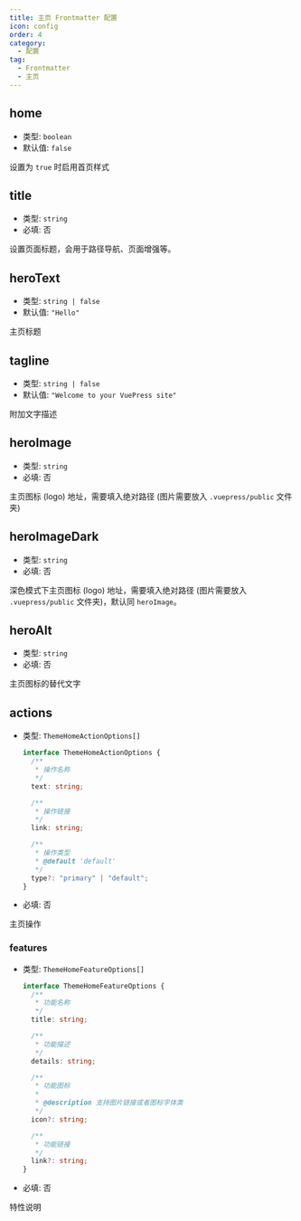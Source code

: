 ```yaml
---
title: 主页 Frontmatter 配置
icon: config
order: 4
category:
  - 配置
tag:
  - Frontmatter
  - 主页
---
```


## home

- 类型: `boolean`
- 默认值: `false`

设置为 `true` 时启用首页样式

## title

- 类型: `string`
- 必填: 否

设置页面标题，会用于路径导航、页面增强等。

## heroText

- 类型: `string | false`
- 默认值: `"Hello"`

主页标题

## tagline

- 类型: `string | false`
- 默认值: `"Welcome to your VuePress site"`

附加文字描述

## heroImage

- 类型: `string`
- 必填: 否

主页图标 (logo) 地址，需要填入绝对路径 (图片需要放入 `.vuepress/public` 文件夹)

## heroImageDark

- 类型: `string`
- 必填: 否

深色模式下主页图标 (logo) 地址，需要填入绝对路径 (图片需要放入 `.vuepress/public` 文件夹)，默认同 `heroImage`。

## heroAlt

- 类型: `string`
- 必填: 否

主页图标的替代文字

## actions

- 类型: `ThemeHomeActionOptions[]`

  ```ts
  interface ThemeHomeActionOptions {
    /**
     * 操作名称
     */
    text: string;

    /**
     * 操作链接
     */
    link: string;

    /**
     * 操作类型
     * @default 'default'
     */
    type?: "primary" | "default";
  }
  ```

- 必填: 否

主页操作

### features

- 类型: `ThemeHomeFeatureOptions[]`

  ```ts
  interface ThemeHomeFeatureOptions {
    /**
     * 功能名称
     */
    title: string;

    /**
     * 功能描述
     */
    details: string;

    /**
     * 功能图标
     *
     * @description 支持图片链接或者图标字体类
     */
    icon?: string;

    /**
     * 功能链接
     */
    link?: string;
  }
  ```

- 必填: 否

特性说明
